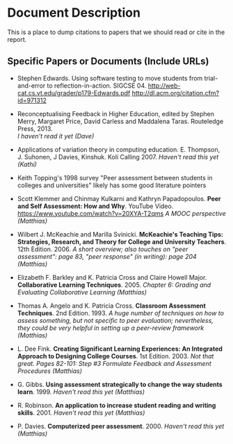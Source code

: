 # Document Description

This is a place to dump citations to papers that we should read or
cite in the report.

## Specific Papers or Documents (Include URLs)

* Stephen Edwards.  Using software testing to move students from
trial-and-error to reflection-in-action.  SIGCSE 04.
http://web-cat.cs.vt.edu/grader/p179-Edwards.pdf
http://dl.acm.org/citation.cfm?id=971312


* Reconceptualising Feedback in Higher Education, edited by Stephen Merry, Margaret Price,
David Carless and Maddalena Taras. Routeledge Press, 2013.  
_I haven't read it yet (Dave)_

* Applications of variation theory in computing education.  E. Thompson, J. Suhonen, J Davies, Kinshuk.  Koli Calling 2007.
_Haven't read this yet (Kathi)_

* Keith Topping's 1998 survey "Peer assessment between students in colleges and universities" likely has some good literature pointers

* Scott Klemmer and Chinmay Kulkarni and Kathryn Papadopoulos.
  **Peer and Self Assessment: How and Why**.
  YouTube Video.
  https://www.youtube.com/watch?v=20XYA-T2qms
  _A MOOC perspective (Matthias)_

* Wilbert J. McKeachie and Marilla Svinicki.
  **McKeachie's Teaching Tips: Strategies, Research, and Theory for College and University Teachers**.
  12th Edition.
  2006.
  _A short overview; also touches on "peer assessment": page 83, "peer response" (in writing): page 204 (Matthias)_

* Elizabeth F. Barkley and K. Patricia Cross and Claire Howell Major.
  **Collaborative Learning Techniques**.
  2005.
  _Chapter 6: Grading and Evaluating Collaborative Learning (Matthias)_

* Thomas A. Angelo and K. Patricia Cross.
  **Classroom Assessment Techniques**.
  2nd Edition.
  1993.
  _A huge number of techniques on how to assess something, but not specific to peer evaluation; nevertheless, they could be very helpful in setting up a peer-review framework (Matthias)_

* L. Dee Fink.
  **Creating Significant Learning Experiences: An Integrated Approach to Designing College Courses**.
  1st Edition.
  2003.
  _Not that great. Pages 82-101: Step #3 Formulate Feedback and Assessment Procedures (Matthias)_

* G. Gibbs.
  **Using assessment strategically to change the way students learn**.
  1999.
  _Haven't read this yet (Matthias)_

* R. Robinson.
  **An application to increase student reading and writing skills**.
  2001.
  _Haven't read this yet (Matthias)_

* P. Davies.
  **Computerized peer assessment**.
  2000.
  _Haven't read this yet (Matthias)_
